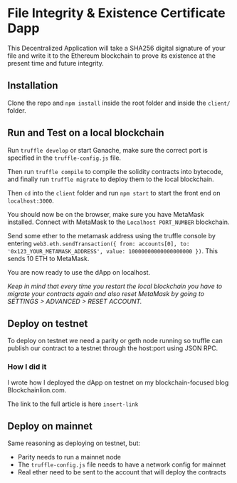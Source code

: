 # File Integrity & Existence Certificate Dapp

This Decentralized Application will take a SHA256 digital signature of your file and write it to the Ethereum blockchain to prove its existence at the present time and future integrity.

## Installation

Clone the repo and `npm install` inside the root folder and inside the `client/` folder.

## Run and Test on a local blockchain

Run `truffle develop` or start Ganache, make sure the correct port is specified in the `truffle-config.js` file.

Then run `truffle compile` to compile the solidity contracts into bytecode, and finally run `truffle migrate` to deploy them to the local blockchain.

Then `cd` into the `client` folder and run `npm start` to start the front end on `localhost:3000`.

You should now be on the browser, make sure you have MetaMask installed. Connect with MetaMask to the `Localhost PORT_NUMBER` blockchain.

Send some ether to the metamask address using the truffle console by entering `web3.eth.sendTransaction({ from: accounts[0], to: '0x123_YOUR_METAMASK_ADDRESS', value: 10000000000000000000 })`. This sends 10 ETH to MetaMask.

You are now ready to use the dApp on localhost.

*Keep in mind that every time you restart the local blockchain you have to migrate your contracts again and also reset MetaMask by going to SETTINGS > ADVANCED > RESET ACCOUNT.*

## Deploy on testnet

To deploy on testnet we need a parity or geth node running so truffle can publish our contract to a testnet through the host:port using JSON RPC.

### How I did it

I wrote how I deployed the dApp on testnet on my blockchain-focused blog Blockchainlion.com.

The link to the full article is here `insert-link`

## Deploy on mainnet

Same reasoning as deploying on testnet, but:

- Parity needs to run a mainnet node
- The `truffle-config.js` file needs to have a network config for mainnet
- Real ether need to be sent to the account that will deploy the contracts
